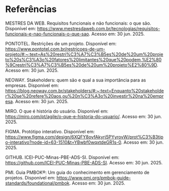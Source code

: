 # Referências

MESTRES DA WEB. Requisitos funcionais e não funcionais: o que são. Disponível em: https://www.mestresdaweb.com.br/tecnologias/requisitos-funcionais-e-nao-funcionais-o-que-sao. Acesso em: 30 jun. 2025.

PONTOTEL. Restrições de um projeto. Disponível em: https://www.pontotel.com.br/restricoes-de-um-projeto/#:~:text=As%20restri%C3%A7%C3%B5es%20de%20um%20projeto%20s%C3%A3o%20fatores%20limitantes%20que%20podem,%E2%80%9Crestri%C3%A7%C3%B5es%20de%20um%20projeto%E2%80%9D. Acesso em: 30 jun. 2025.

NEOWAY. Stakeholders: quem são e qual a sua importância para as empresas. Disponível em: https://blog.neoway.com.br/stakeholders/#:~:text=Enquanto%20stakeholder%20se%20refere%20aos,ou%20n%C3%A3o%20investir%20na%20empresa. Acesso em: 30 jun. 2025.

MIRO. O que é história do usuário. Disponível em: https://miro.com/pt/agile/o-que-e-historia-do-usuario/. Acesso em: 30 jun. 2025.

FIGMA. Protótipo interativo. Disponível em: https://www.figma.com/design/6XQFY8oyfAkyrj5PYyrovW/prot%C3%B3tipo-interativo?node-id=63-1510&t=YBwbf0wqxtdeGR1s-0. Acesso em: 30 jun. 2025.

GITHUB. ICEI-PUC-Minas-PBE-ADS-SI. Disponível em: https://github.com/ICEI-PUC-Minas-PBE-ADS-SI. Acesso em: 30 jun. 2025.

PMI. Guia PMBOK®: Um guia do conhecimento em gerenciamento de projetos. Disponível em: https://www.pmi.org/pmbok-guide-standards/foundational/pmbok. Acesso em: 30 jun. 2025.
